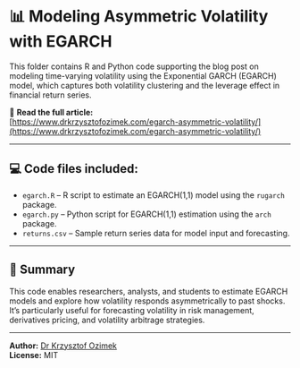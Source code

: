 # 📊 Modeling Asymmetric Volatility with EGARCH

This folder contains R and Python code supporting the blog post on modeling time-varying volatility using the Exponential GARCH (EGARCH) model, which captures both volatility clustering and the leverage effect in financial return series.

🔗 **Read the full article:**  
[https://www.drkrzysztofozimek.com/egarch-asymmetric-volatility/](https://www.drkrzysztofozimek.com/egarch-asymmetric-volatility/)

---

## 💻 Code files included:

- `egarch.R` – R script to estimate an EGARCH(1,1) model using the `rugarch` package.
- `egarch.py` – Python script for EGARCH(1,1) estimation using the `arch` package.
- `returns.csv` – Sample return series data for model input and forecasting.

---

## 🧠 Summary

This code enables researchers, analysts, and students to estimate EGARCH models and explore how volatility responds asymmetrically to past shocks. It’s particularly useful for forecasting volatility in risk management, derivatives pricing, and volatility arbitrage strategies.

---

**Author:** [Dr Krzysztof Ozimek](https://www.drkrzysztofozimek.com)  
**License:** MIT
